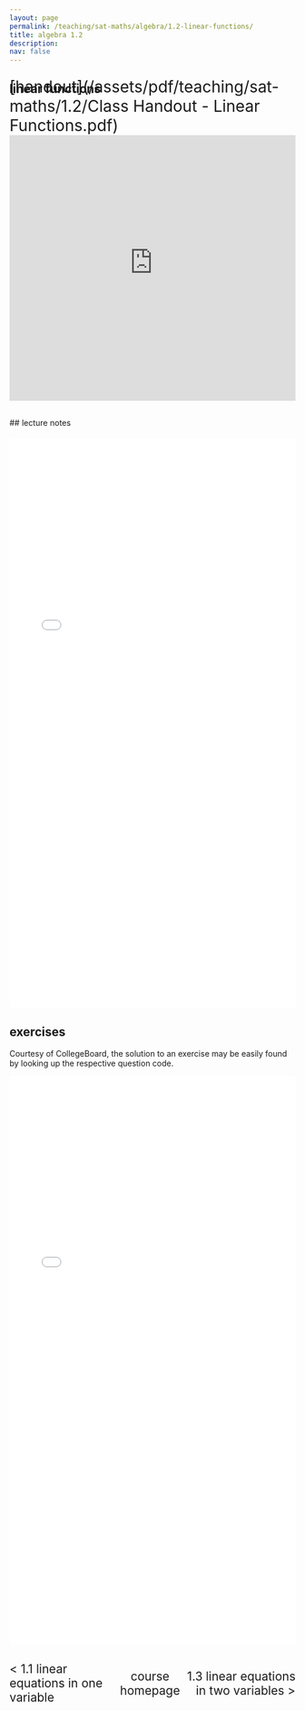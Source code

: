 ```yaml
---
layout: page
permalink: /teaching/sat-maths/algebra/1.2-linear-functions/
title: algebra 1.2
description: 
nav: false
---
```


## linear functions

<div style="margin-top: -50px;"></div>
<span style="float:right; font-size: 2em;">  [handout](/assets/pdf/teaching/sat-maths/1.2/Class Handout - Linear Functions.pdf)</span>
<br> 
<div style="margin-top: 30px;"></div>
<iframe 
    class="rounded z-depth-1" 
    zoomable="true" 
    style="width: 100%; height: 350pt;" 
    src="https://www.youtube-nocookie.com/embed/83gh28UP3E0?si=tsV57pi5V9HjsPlb" 
    title="YouTube video player" 
    frameborder="0" 
    allow="accelerometer; autoplay; clipboard-write; encrypted-media; gyroscope; picture-in-picture; web-share" 
    referrerpolicy="strict-origin-when-cross-origin" 
    allowfullscreen>
</iframe>

<div style="margin-top: 30px;"></div>
## lecture notes
<div style="margin-top: 20px;"></div>

<center>
<iframe src="/assets/pdf/teaching/sat-maths/1.2/Notes - Linear Functions.pdf/" width="100%" height="1000" style="border: none;">
  <p>Your browser does not support iframes.</p>
</iframe>
</center>

<div style="margin-top: 30px;"></div>

## exercises 

Courtesy of CollegeBoard, the solution to an exercise may be easily found by looking up the respective question code.


<center>
<iframe src="/assets/pdf/teaching/sat-maths/1.2/Exercises - Linear Functions.pdf" width="100%" height="1000" style="border: none;">
  <p>Your browser does not support iframes.</p>
</iframe>
</center>

<div style="margin-top: 30px;"></div>
<div style="display: flex; justify-content: space-between; align-items: center;">
  <a href="/teaching/sat-maths/algebra/1.1-linear-equations-in-one-variable/" style="font-size: 1.5em; text-decoration: none;"> < 1.1 linear equations in one variable</a>
  <a href="/teaching/sat-maths/" style="font-size: 1.5em; text-decoration: none; text-align: center;"> course homepage </a>
  <a href="/teaching/sat-maths/algebra/1.3-linear-equations-in-two-variables/" style="font-size: 1.5em; text-decoration: none; text-align: right;"> 1.3 linear equations in two variables > </a>
</div>

